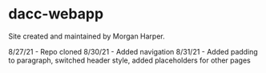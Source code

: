# dacc-webapp

Site created and maintained by Morgan Harper.

8/27/21 - Repo cloned
8/30/21 - Added navigation
8/31/21 - Added padding to paragraph, switched header style, added placeholders for other pages